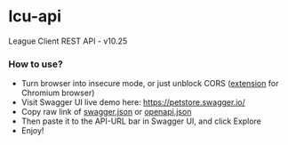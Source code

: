 # lcu-api
League Client REST API - v10.25

### How to use?
- Turn browser into insecure mode, or just unblock CORS ([extension](https://chrome.google.com/webstore/detail/cors-unblock/lfhmikememgdcahcdlaciloancbhjino) for Chromium browser)
- Visit Swagger UI live demo here: https://petstore.swagger.io/
- Copy raw link of [swagger.json](https://github.com/nomi-san/lcu-api/raw/main/swagger.json) or [openapi.json](https://github.com/nomi-san/lcu-api/raw/main/openapi.json)
- Then paste it to the API-URL bar in Swagger UI, and click Explore
- Enjoy!
